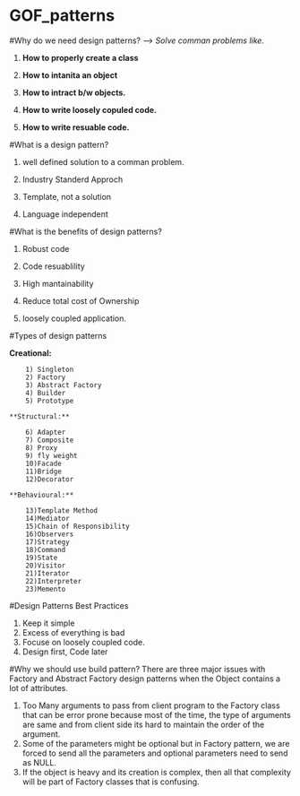 # GOF_patterns
#Why do we need design patterns?
--> _Solve comman problems like._

  1) **How to properly create a class**
  
  2) **How to intanita an object**
  
  3) **How to intract b/w objects.**
  
  4) **How to write loosely copuled code.**
  
  5) **How to write resuable code.**

#What is a design pattern?

 1) well defined solution to a comman problem.

 2) Industry Standerd Approch
 
 3) Template, not a solution

 4) Language independent

#What is the benefits of design patterns?
1) Robust code

2) Code resuablility

3) High mantainability 

4) Reduce total cost of Ownership

5) loosely coupled application.

#Types of design patterns 

**Creational:**

        1) Singleton
        2) Factory
        3) Abstract Factory
        4) Builder
        5) Prototype

`**Structural:**` 

        6) Adapter
        7) Composite
        8) Proxy
        9) fly weight
        10)Facade
        11)Bridge
        12)Decorator

`**Behavioural:** `

        13)Template Method
        14)Mediator
        15)Chain of Responsibility
        16)Observers
        17)Strategy
        18)Command
        19)State 
        20)Visitor
        21)Iterator
        22)Interpreter
        23)Memento


#Design Patterns Best Practices 
1) Keep it simple
2) Excess of everything is bad
3) Focuse on loosely coupled code.
4) Design first, Code later 

#Why we should use build pattern?
There are three major issues with Factory and Abstract Factory design patterns when the Object contains a lot of attributes.
1) Too Many arguments to pass from client program to the Factory class that can be error prone because most of the time, the type of arguments are same and from client side its hard to maintain the order of the argument.
2) Some of the parameters might be optional but in Factory pattern, we are forced to send all the parameters and optional parameters need to send as NULL.
3) If the object is heavy and its creation is complex, then all that complexity will be part of Factory classes that is confusing.



         